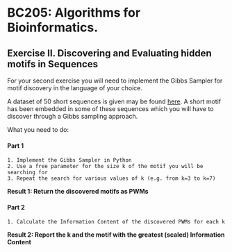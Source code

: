 # BC205: Algorithms for Bioinformatics.

## Exercise II. Discovering and Evaluating hidden motifs in Sequences

For your second exercise you will need to implement the Gibbs Sampler for motif discovery in the language of your choice. 

A dataset of 50 short sequences is given may be found [here](https://www.dropbox.com/s/w9cpq4bwsb90j1i/motifs_in_sequence.fa). 
A short motif has been embedded in some of these sequences which you will have to discover through a Gibbs sampling approach.

What you need to do:  

#### Part 1  

    1. Implement the Gibbs Sampler in Python  
    2. Use a free parameter for the size k of the motif you will be searching for   
    3. Repeat the search for various values of k (e.g. from k=3 to k=7)  

**Result 1: Return the discovered motifs as PWMs**

#### Part 2  

    1. Calculate the Information Content of the discovered PWMs for each k
  
**Result 2: Report the k and the motif with the greatest (scaled) Information Content**     
